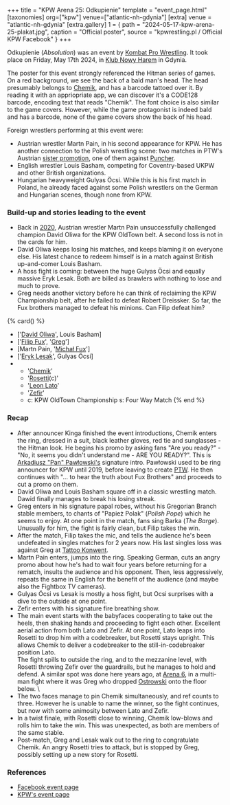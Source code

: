 +++
title = "KPW Arena 25: Odkupienie"
template = "event_page.html"
[taxonomies]
org=["kpw"]
venue=["atlantic-nh-gdynia"]
[extra]
venue = "atlantic-nh-gdynia"
[extra.gallery]
1 = { path = "2024-05-17-kpw-arena-25-plakat.jpg", caption = "Official poster", source = "kpwrestling.pl / Official KPW Facebook" }
+++

Odkupienie (_Absolution_) was an event by [Kombat Pro Wrestling](@/o/kpw.md). It took place on Friday, May 17th 2024, in [Klub Nowy Harem](@/v/atlantic-nh-gdynia.md) in Gdynia.

The poster for this event strongly referenced the Hitman series of games. On a red background, we see the back of a bald man's head. The head presumably belongs to [Chemik](@/w/chemik.md), and has a barcode tattoed over it. By reading it with an appriopriate app, we can discover it's a CODE128 barcode, encoding text that reads "Chemik". The font choice is also similar to the game covers. However, while the game protagonist is indeed bald and has a barcode, none of the game covers show the back of his head.

Foreign wrestlers performing at this event were:

* Austrian wrestler Martn Pain, in his second appearance for KPW. He has another connection to the Polish wrestling scene: two matches in PTW's Austrian [sister promotion](@/o/ptw.md#expansion-into-austria), one of them against [Puncher](@/w/puncher.md).
* English wrestler Louis Basham, competing for Coventry-based UKPW and other British organizations.
* Hungarian heavyweight Gulyas Öcsi. While this is his first match in Poland, he already faced against some Polish wrestlers on the German and Hungarian scenes, though none from KPW.

### Build-up and stories leading to the event

* Back in [2020](@/e/kpw/2020-02-01-kpw-arena-16-polowanie.md), Austrian wrestler Martn Pain unsuccessfully challenged champion David Oliwa for the KPW OldTown belt. A second loss is not in the cards for him.
* David Oliwa keeps losing his matches, and keeps blaming it on everyone else. His latest chance to redeem himself is in a match against British up-and-comer Louis Basham.
* A hoss fight is coming: between the huge Gulyas Öcsi and equally massive Eryk Lesak. Both are billed as brawlers with nothing to lose and much to prove.
* Greg needs another victory before he can think of reclaiming the KPW Championship belt, after he failed to defeat Robert Dreissker. So far, the Fux brothers managed to defeat his minions. Can Filip defeat him?

{% card() %}
- ['[David Oliwa](@/w/david-oliwa.md)', Louis Basham]
- ['[Filip Fux](@/w/filip-fux.md)', '[Greg](@/w/greg.md)']
- [Martn Pain, '[Michał Fux](@/w/michal-fux.md)']
- ['[Eryk Lesak](@/w/eryk-lesak.md)', Gulyas Öcsi]
- - '[Chemik](@/w/chemik.md)'
  - '[Rosetti](@/w/rosetti.md)(c)'
  - '[Leon Lato](@/w/leon-lato.md)'
  - '[Zefir](@/w/zefir.md)'
  - c: KPW OldTown Championship
    s: Four Way Match
{% end %}

### Recap

* After announcer Kinga finished the event introductions, Chemik enters the ring, dressed in a suit, black leather gloves, red tie and sunglasses - the Hitman look. He begins his promo by asking fans "Are you ready?" - "No, it seems you didn't understand me - ARE YOU READY?". This is [Arkadiusz "Pan" Pawłowski's](@/w/pan-pawlowski.md) signature intro. Pawłowski used to be ring announcer for KPW until 2019, before leaving to create [PTW](@/o/ptw.md). He then continues with "... to hear the truth about Fux Brothers" and proceeds to cut a promo on them.
* David Oliwa and Louis Basham square off in a classic wrestling match. Dawid finally manages to break his losing streak.
* Greg enters in his signature papal robes, without his Gregorian Branch stable members, to chants of "Papież Polak" (_Polish Pope_) which he seems to enjoy. At one point in the match, fans sing Barka (_The Barge_). Unusually for him, the fight is fairly clean, but Filip takes the win.
* After the match, Filip takes the mic, and tells the audience he's been undefeated in singles matches for 2 years now. His last singles loss was against Greg at [Tattoo Konwent](@/e/kpw/2022-07-30-kpw-tattoo-konwent-2022-day1.md).
* Martn Pain enters, jumps into the ring. Speaking German, cuts an angry promo about how he's had to wait four years before returning for a rematch, insults the audience and his opponent. Then, less aggressively, repeats the same in English for the benefit of the audience (and maybe also the Fightbox TV cameras).
* Gulyas Öcsi vs Lesak is mostly a hoss fight, but Ocsi surprises with a dive to the outside at one point.
* Zefir enters with his signature fire breathing show.
* The main event starts with the babyfaces cooperating to take out the heels, then shaking hands and proceeding to fight each other. Excellent aerial action from both Lato and Zefir.
  At one point, Lato leaps into Rosetti to drop him with a codebreaker, but Rosetti stays upright. This allows Chemik to deliver a codebreaker to the still-in-codebreaker position Lato. \
  The fight spills to outside the ring, and to the mezzanine level, with Rosetti throwing Zefir over the guardrails, but he manages to hold and defend.
  A similar spot was done here years ago, at [Arena 6](@/e/kpw/2017-04-08-kpw-arena-6-selekcja.md), in a multi-man fight where it was Greg who dropped [Ostrowski](@/w/ostrowski.md) onto the floor below. \
* The two faces manage to pin Chemik simultaneously, and ref counts to three. However he is unable to name the winner, so the fight continues, but now with some animosity between Lato and Zefir.
* In a twist finale, with Rosetti close to winning, Chemik low-blows and rolls him to take the win. This was unexpected, as both are members of the same stable.
* Post-match, Greg and Lesak walk out to the ring to congratulate Chemik. An angry Rosetti tries to attack, but is stopped by Greg, possibly setting up a new story for Rosetti.


### References

* [Facebook event page](https://www.facebook.com/events/755462466329460)
* [KPW's event page](https://kpwrestling.pl/events/kpw-arena-25/)
